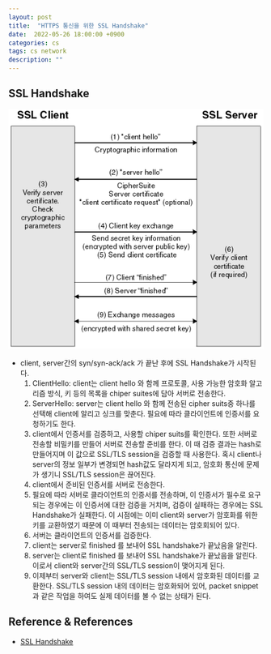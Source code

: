 ```yaml
---
layout: post
title:  "HTTPS 통신을 위한 SSL Handshake"
date:  2022-05-26 18:00:00 +0900
categories: cs
tags: cs network
description: ""
---
```


## SSL Handshake

![SSL_Handshake](/images/20220526/ssl_handshake.gif)

- client, server간의 syn/syn-ack/ack 가 끝난 후에 SSL Handshake가 시작된다.
  1. ClientHello: client는 client hello 와 함께 프로토콜, 사용 가능한 암호화 알고리즘 방식, 키 등의 목록을 chiper suites에 담아 서버로 전송한다.
  2. ServerHello: server는 client hello 와 함께 전송된 cipher suits중 하나를 선택해 client에 알리고 싱크를 맞춘다. 필요에 따라 클라이언트에 인증서를 요청하기도 한다.
  3. client에서 인증서를 검증하고, 사용할 chiper suits를 확인한다. 또한 서버로 전송할 비밀키를 만들어 서버로 전송할 준비를 한다. 이 때 검증 결과는 hash로 만들어지며 이 값으로 SSL/TLS session을 검증할 때 사용한다. 혹시 client나 server의 정보 일부가 변경되면 hash값도 달라지게 되고, 암호화 통신에 문제가 생기니 SSL/TLS session은 끊어진다.
  4. client에서 준비된 인증서를 서버로 전송한다.
  5. 필요에 따라 서버로 클라이언트의 인증서를 전송하며, 이 인증서가 필수로 요구되는 경우에는 이 인증서에 대한 검증을 거치며, 검증이 실패하는 경우에는 SSL Handshake가 실패한다. 이 시점에는 이미 client와 server가 암호화를 위한 키를 교환하였기 때문에 이 때부터 전송되는 데이터는 암호회되어 있다.
  6. 서버는 클라이언트의 인증서를 검증한다.
  7. client는 server로 finished 를 보내어 SSL handshake가 끝났음을 알린다.
  8. server는 client로 finished 를 보내어 SSL handshake가 끝났음을 알린다. 이로서 client와 server간의 SSL/TLS session이 맺어지게 된다.
  9. 이제부터 server와 client는 SSL/TLS session 내에서 암호화된 데이터를 교환한다. SSL/TLS session 내의 데이터는 암호화되어 있어, packet snippet과 같은 작업을 하여도 실제 데이터를 볼 수 없는 상태가 된다.

## Reference & References

- [SSL Handshake](https://www.ibm.com/docs/en/ibm-mq/7.5?topic=ssl-overview-tls-handshake)